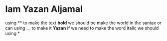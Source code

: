 # Iam Yazan Aljamal 

 using **  to make the text **bold** we should be make the world in the santax  or can using __ to make it __Yazan__
if we need to make the word italic we should using * 
